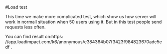 #Load test

This time we make more complicated test, which show us how server will work in normall situation when 50 users using it. But in this test people send requests less often.

You can find result on:https: //app.loadimpact.com/k6/anonymous/e384364b07f3423f984823670adc5edf .

